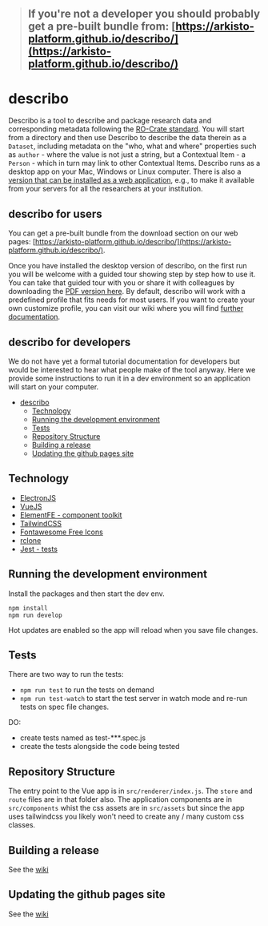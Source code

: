 > ## **If you're not a developer you should probably get a pre-built bundle from: [https://arkisto-platform.github.io/describo/](https://arkisto-platform.github.io/describo/)**

# describo

Describo is a tool to describe and package research data and corresponding metadata following the [RO-Crate standard](https://researchobject.github.io/ro-crate/1.0/). You will start from a directory and then use Describo to describe the data therein as a `Dataset`, including metadata on the "who, what and where" properties such as `author` - where the value is not just a string, but a Contextual Item - a `Person` - which in turn may link to other Contextual Items. Describo runs as a desktop app on your Mac, Windows or Linux computer. There is also a [version that can be installed as a web application](https://arkisto-platform.github.io/describo-online/), e.g., to make it available from your servers for all the researchers at your institution.   

## describo for users

You can get a pre-built bundle from the download section on our web pages: [https://arkisto-platform.github.io/describo/](https://arkisto-platform.github.io/describo/).

Once you have installed the desktop version of describo, on the first run you will be welcome with a guided tour showing step by step how to use it. You can take that guided tour with you or share it with colleagues by downloading the [PDF version here](./docs/describo_getting_started.pdf). By default, describo will work with a predefined profile that fits needs for most users. If you want to create your own customize profile, you can visit our wiki where you will find [further documentation](https://github.com/Arkisto-Platform/describo/wiki).


## describo for developers

We do not have yet a formal tutorial documentation for developers but would be interested to hear what people make of the tool anyway. Here we provide some instructions to run it in a dev environment so an application will start on your computer.

- [describo](#describo)
  - [Technology](#technology)
  - [Running the development environment](#running-the-development-environment)
  - [Tests](#tests)
  - [Repository Structure](#repository-structure)
  - [Building a release](#building-a-release)
  - [Updating the github pages site](#updating-the-github-pages-site)

## Technology

-   [ElectronJS](https://www.electronjs.org/)
-   [VueJS](https://vuejs.org/)
-   [ElementFE - component toolkit](https://element.eleme.io/#/en-US/component/installation)
-   [TailwindCSS](https://tailwindcss.com/docs/installation/)
-   [Fontawesome Free Icons](https://fontawesome.com/)
-   [rclone](https://rclone.org/)
-   [Jest - tests](https://jestjs.io/en/)

## Running the development environment

Install the packages and then start the dev env.

```
npm install
npm run develop
```

Hot updates are enabled so the app will reload when you save file changes.

## Tests

There are two way to run the tests:

-   `npm run test` to run the tests on demand
-   `npm run test-watch` to start the test server in watch mode and re-run tests on spec file changes.

DO:

-   create tests named as test-\*\*\*.spec.js
-   create the tests alongside the code being tested

## Repository Structure

The entry point to the Vue app is in `src/renderer/index.js`.
The `store` and `route` files are in that folder also. The
application components are in `src/components` whist the css
assets are in `src/assets` but since the app uses tailwindcss
you likely won't need to create any / many custom css classes.

## Building a release

See the [wiki](https://github.com/UTS-eResearch/describo/wiki/build-a-release)

## Updating the github pages site

See the [wiki](https://github.com/UTS-eResearch/describo/wiki/updating-github-pages)
